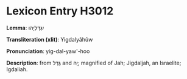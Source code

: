 # Lexicon Entry H3012

**Lemma**: יִגְדַּלְיָהוּ

**Transliteration (xlit)**: Yigdalyâhûw

**Pronunciation**: yig-dal-yaw'-hoo

**Description**:
from גָּדַל and יָהּ; magnified of Jah; Jigdaljah, an Israelite; Igdaliah.
